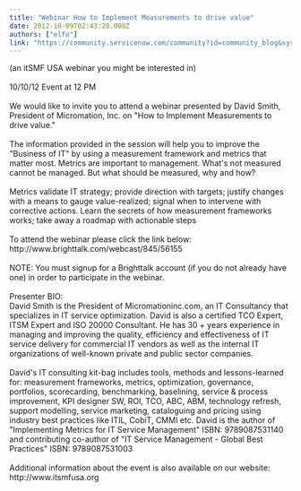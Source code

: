 ```yaml
---
title: "Webinar How to Implement Measurements to drive value"
date: 2012-10-09T02:43:28.000Z
authors: ["elfo"]
link: "https://community.servicenow.com/community?id=community_blog&sys_id=ca0eaa2ddbd0dbc01dcaf3231f9619fc"
---
```

<p>(an itSMF USA webinar you might be interested in)<br /><br />10/10/12 Event at 12 PM<br /> <br />We would like to invite you to attend a webinar presented by David Smith, President of Micromation, Inc. on "How to Implement Measurements to drive value."<br /> <br />The information provided in the session will help you to improve the "Business of IT" by using a measurement framework and metrics that matter most. Metrics are important to management. What's not measured cannot be managed. But what should be measured, why and how?<br /> <br />Metrics validate IT strategy; provide direction with targets; justify changes with a means to gauge value-realized; signal when to intervene with corrective actions. Learn the secrets of how measurement frameworks works; take away a roadmap with actionable steps<br /> <br />To attend the webinar please click the link below:<br />http://www.brighttalk.com/webcast/845/56155<br /> <br />NOTE: You must signup for a Brighttalk account (if you do not already have one) in order to participate in the webinar.<br /> <br />Presenter BIO:<br />David Smith is the President of Micromationinc.com, an IT Consultancy that specializes in IT service optimization. David is also a certified TCO Expert, ITSM Expert and ISO 20000 Consultant. He has 30 + years experience in managing and improving the quality, efficiency and effectiveness of IT service delivery for commercial IT vendors as well as the internal IT organizations of well-known private and public sector companies.<br /> <br />David's IT consulting kit-bag includes tools, methods and lessons-learned for: measurement frameworks, metrics, optimization, governance, portfolios, scorecarding, benchmarking, baselining, service &amp; process improvement, KPI designer SW, ROI, TCO, ABC, ABM, technology refresh, support modelling, service marketing, cataloguing and pricing using industry best practices like ITIL, CobiT, CMMI etc. David is the author of "Implementing Metrics for IT Service Management" ISBN: 9789087531140 and contributing co-author of "IT Service Management - Global Best Practices" ISBN: 9789087531003<br /> <br />Additional information about the event is also available on our website: http://www.itsmfusa.org</p>